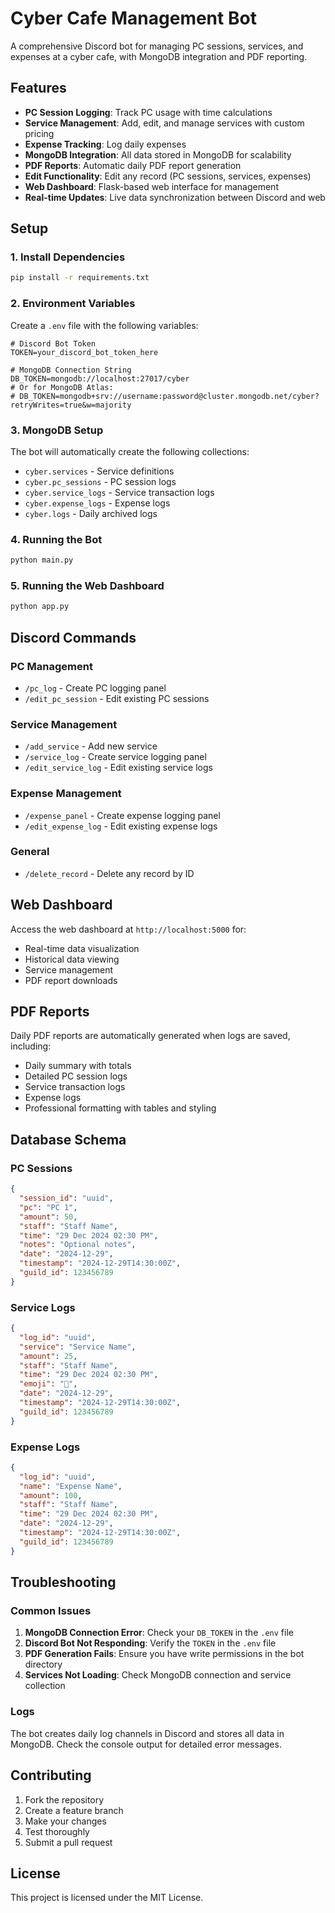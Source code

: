 # Cyber Cafe Management Bot

A comprehensive Discord bot for managing PC sessions, services, and expenses at a cyber cafe, with MongoDB integration and PDF reporting.

## Features

- **PC Session Logging**: Track PC usage with time calculations
- **Service Management**: Add, edit, and manage services with custom pricing
- **Expense Tracking**: Log daily expenses
- **MongoDB Integration**: All data stored in MongoDB for scalability
- **PDF Reports**: Automatic daily PDF report generation
- **Edit Functionality**: Edit any record (PC sessions, services, expenses)
- **Web Dashboard**: Flask-based web interface for management
- **Real-time Updates**: Live data synchronization between Discord and web

## Setup

### 1. Install Dependencies

```bash
pip install -r requirements.txt
```

### 2. Environment Variables

Create a `.env` file with the following variables:

```env
# Discord Bot Token
TOKEN=your_discord_bot_token_here

# MongoDB Connection String
DB_TOKEN=mongodb://localhost:27017/cyber
# Or for MongoDB Atlas:
# DB_TOKEN=mongodb+srv://username:password@cluster.mongodb.net/cyber?retryWrites=true&w=majority
```

### 3. MongoDB Setup

The bot will automatically create the following collections:
- `cyber.services` - Service definitions
- `cyber.pc_sessions` - PC session logs
- `cyber.service_logs` - Service transaction logs
- `cyber.expense_logs` - Expense logs
- `cyber.logs` - Daily archived logs

### 4. Running the Bot

```bash
python main.py
```

### 5. Running the Web Dashboard

```bash
python app.py
```

## Discord Commands

### PC Management
- `/pc_log` - Create PC logging panel
- `/edit_pc_session` - Edit existing PC sessions

### Service Management
- `/add_service` - Add new service
- `/service_log` - Create service logging panel
- `/edit_service_log` - Edit existing service logs

### Expense Management
- `/expense_panel` - Create expense logging panel
- `/edit_expense_log` - Edit existing expense logs

### General
- `/delete_record` - Delete any record by ID

## Web Dashboard

Access the web dashboard at `http://localhost:5000` for:
- Real-time data visualization
- Historical data viewing
- Service management
- PDF report downloads

## PDF Reports

Daily PDF reports are automatically generated when logs are saved, including:
- Daily summary with totals
- Detailed PC session logs
- Service transaction logs
- Expense logs
- Professional formatting with tables and styling

## Database Schema

### PC Sessions
```json
{
  "session_id": "uuid",
  "pc": "PC 1",
  "amount": 50,
  "staff": "Staff Name",
  "time": "29 Dec 2024 02:30 PM",
  "notes": "Optional notes",
  "date": "2024-12-29",
  "timestamp": "2024-12-29T14:30:00Z",
  "guild_id": 123456789
}
```

### Service Logs
```json
{
  "log_id": "uuid",
  "service": "Service Name",
  "amount": 25,
  "staff": "Staff Name",
  "time": "29 Dec 2024 02:30 PM",
  "emoji": "🔧",
  "date": "2024-12-29",
  "timestamp": "2024-12-29T14:30:00Z",
  "guild_id": 123456789
}
```

### Expense Logs
```json
{
  "log_id": "uuid",
  "name": "Expense Name",
  "amount": 100,
  "staff": "Staff Name",
  "time": "29 Dec 2024 02:30 PM",
  "date": "2024-12-29",
  "timestamp": "2024-12-29T14:30:00Z",
  "guild_id": 123456789
}
```

## Troubleshooting

### Common Issues

1. **MongoDB Connection Error**: Check your `DB_TOKEN` in the `.env` file
2. **Discord Bot Not Responding**: Verify the `TOKEN` in the `.env` file
3. **PDF Generation Fails**: Ensure you have write permissions in the bot directory
4. **Services Not Loading**: Check MongoDB connection and service collection

### Logs

The bot creates daily log channels in Discord and stores all data in MongoDB. Check the console output for detailed error messages.

## Contributing

1. Fork the repository
2. Create a feature branch
3. Make your changes
4. Test thoroughly
5. Submit a pull request

## License

This project is licensed under the MIT License.